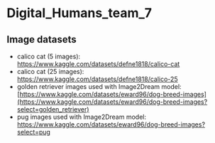 # Digital_Humans_team_7

## Image datasets

- calico cat (5 images): https://www.kaggle.com/datasets/defne1818/calico-cat
- calico cat (25 images): https://www.kaggle.com/datasets/defne1818/calico-25
- golden retriever images used with Image2Dream model: [https://www.kaggle.com/datasets/eward96/dog-breed-images](https://www.kaggle.com/datasets/eward96/dog-breed-images?select=golden_retriever)
- pug images used with Image2Dream model: https://www.kaggle.com/datasets/eward96/dog-breed-images?select=pug

